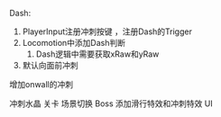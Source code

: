 Dash:
1. PlayerInput注册冲刺按键 ，注册Dash的Trigger
2. Locomotion中添加Dash判断
   1. Dash逻辑中需要获取xRaw和yRaw
3. 默认向面前冲刺

增加onwall的冲刺

冲刺水晶
关卡
场景切换
Boss
添加滑行特效和冲刺特效
UI



